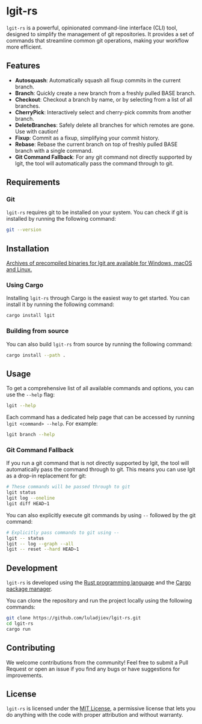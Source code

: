 # lgit-rs

`lgit-rs` is a powerful, opinionated command-line interface (CLI) tool, designed to simplify the management of git
repositories. It provides a set of commands that streamline common git operations, making your workflow more efficient.

## Features

- **Autosquash**: Automatically squash all fixup commits in the current branch.
- **Branch**: Quickly create a new branch from a freshly pulled BASE branch.
- **Checkout**:  Checkout a branch by name, or by selecting from a list of all branches.
- **CherryPick**: Interactively select and cherry-pick commits from another branch.
- **DeleteBranches**: Safely delete all branches for which remotes are gone. Use with caution!
- **Fixup**: Commit as a fixup, simplifying your commit history.
- **Rebase**: Rebase the current branch on top of freshly pulled BASE branch with a single command.
- **Git Command Fallback**: For any git command not directly supported by lgit, the tool will automatically pass the command through to git.

## Requirements

### Git

`lgit-rs` requires git to be installed on your system. You can check if git is installed by running the following
command:

```bash
git --version
```

## Installation

[Archives of precompiled binaries for lgit are available for Windows, macOS and Linux.](https://github.com/Luladjiev/lgit-rs/releases)

### Using Cargo

Installing `lgit-rs` through Cargo is the easiest way to get started. You can install it by running the following
command:

```bash
cargo install lgit
```

### Building from source

You can also build `lgit-rs` from source by running the following command:

```bash
cargo install --path .
```

## Usage

To get a comprehensive list of all available commands and options, you can use the `--help` flag:

```bash
lgit --help
```

Each command has a dedicated help page that can be accessed by running `lgit <command> --help`. For example:

```bash
lgit branch --help
```

### Git Command Fallback

If you run a git command that is not directly supported by lgit, the tool will automatically pass the command through to git. This means you can use lgit as a drop-in replacement for git:

```bash
# These commands will be passed through to git
lgit status
lgit log --oneline
lgit diff HEAD~1
```

You can also explicitly execute git commands by using `--` followed by the git command:

```bash
# Explicitly pass commands to git using --
lgit -- status
lgit -- log --graph --all
lgit -- reset --hard HEAD~1
```

## Development

`lgit-rs` is developed using the [Rust programming language](https://www.rust-lang.org/) and
the [Cargo package manager](https://doc.rust-lang.org/cargo/).

You can clone the repository
and run the project locally using the following commands:

```bash
git clone https://github.com/luladjiev/lgit-rs.git
cd lgit-rs
cargo run
```

## Contributing

We welcome contributions from the community! Feel free to submit a Pull Request or open an issue if you find any bugs or
have suggestions for improvements.

## License

`lgit-rs` is licensed under the [MIT License](https://choosealicense.com/licenses/mit/), a permissive license that lets
you do anything with the code with proper attribution and without warranty.
